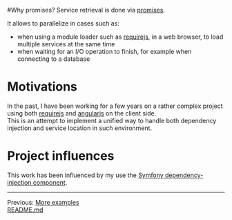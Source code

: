 #Why promises?
Service retrieval is done via [promises](https://promisesaplus.com/).

It allows to parallelize in cases such as:
* when using a module loader such as [requirejs](http://requirejs.org/), in a web browser, to load multiple services at the same time
* when waiting for an I/O operation to finish, for example when connecting to a database

# Motivations
In the past, I have been working for a few years on a rather complex project using both [requirejs](http://requirejs.org/) and [angularjs](https://angularjs.org/) on the client side.
<br />
This is an attempt to implement a unified way to handle both dependency injection and service location in such environment.

# Project influences
This work has been influenced by my use the [Symfony dependency-injection component](https://github.com/symfony/dependency-injection).

<hr />

Previous: [More examples](more-examples.md)
<br />
[README.md](../README.md)

